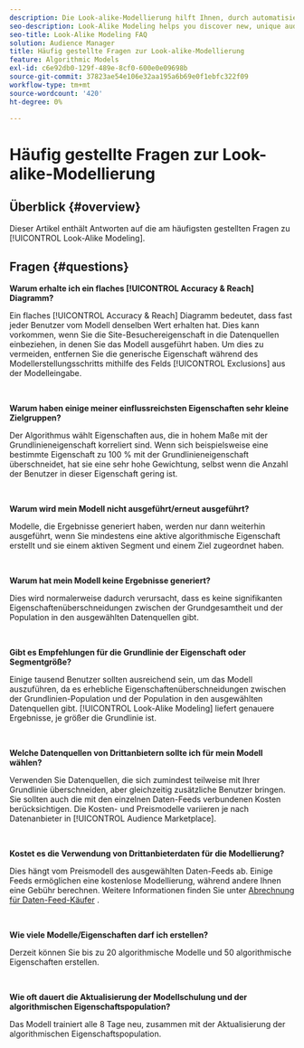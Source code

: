 ```yaml
---
description: Die Look-alike-Modellierung hilft Ihnen, durch automatisierte Datenanalyse neue, einzigartige Zielgruppen zu entdecken. Dieser Artikel enthält Antworten auf die am häufigsten gestellten Fragen.
seo-description: Look-Alike Modeling helps you discover new, unique audiences through automated data analysis. This article provides answers to the most frequently asked questions.
seo-title: Look-Alike Modeling FAQ
solution: Audience Manager
title: Häufig gestellte Fragen zur Look-alike-Modellierung
feature: Algorithmic Models
exl-id: c6e92db0-129f-489e-8cf0-600e0e09698b
source-git-commit: 37823ae54e106e32aa195a6b69e0f1ebfc322f09
workflow-type: tm+mt
source-wordcount: '420'
ht-degree: 0%

---
```


# Häufig gestellte Fragen zur Look-alike-Modellierung

## Überblick {#overview}

Dieser Artikel enthält Antworten auf die am häufigsten gestellten Fragen zu [!UICONTROL Look-Alike Modeling].

## Fragen {#questions}

**Warum erhalte ich ein flaches [!UICONTROL Accuracy & Reach] Diagramm?**

Ein flaches [!UICONTROL Accuracy & Reach] Diagramm bedeutet, dass fast jeder Benutzer vom Modell denselben Wert erhalten hat. Dies kann vorkommen, wenn Sie die Site-Besuchereigenschaft in die Datenquellen einbeziehen, in denen Sie das Modell ausgeführt haben. Um dies zu vermeiden, entfernen Sie die generische Eigenschaft während des Modellerstellungsschritts mithilfe des Felds [!UICONTROL Exclusions] aus der Modelleingabe.

 

**Warum haben einige meiner einflussreichsten Eigenschaften sehr kleine Zielgruppen?**

Der Algorithmus wählt Eigenschaften aus, die in hohem Maße mit der Grundlinieneigenschaft korreliert sind. Wenn sich beispielsweise eine bestimmte Eigenschaft zu 100 % mit der Grundlinieneigenschaft überschneidet, hat sie eine sehr hohe Gewichtung, selbst wenn die Anzahl der Benutzer in dieser Eigenschaft gering ist.

 

**Warum wird mein Modell nicht ausgeführt/erneut ausgeführt?**

Modelle, die Ergebnisse generiert haben, werden nur dann weiterhin ausgeführt, wenn Sie mindestens eine aktive algorithmische Eigenschaft erstellt und sie einem aktiven Segment und einem Ziel zugeordnet haben.

 

**Warum hat mein Modell keine Ergebnisse generiert?**

Dies wird normalerweise dadurch verursacht, dass es keine signifikanten Eigenschaftenüberschneidungen zwischen der Grundgesamtheit und der Population in den ausgewählten Datenquellen gibt.

 

**Gibt es Empfehlungen für die Grundlinie der Eigenschaft oder Segmentgröße?**

Einige tausend Benutzer sollten ausreichend sein, um das Modell auszuführen, da es erhebliche Eigenschaftenüberschneidungen zwischen der Grundlinien-Population und der Population in den ausgewählten Datenquellen gibt. [!UICONTROL Look-Alike Modeling] liefert genauere Ergebnisse, je größer die Grundlinie ist.

 

**Welche Datenquellen von Drittanbietern sollte ich für mein Modell wählen?**

Verwenden Sie Datenquellen, die sich zumindest teilweise mit Ihrer Grundlinie überschneiden, aber gleichzeitig zusätzliche Benutzer bringen. Sie sollten auch die mit den einzelnen Daten-Feeds verbundenen Kosten berücksichtigen. Die Kosten- und Preismodelle variieren je nach Datenanbieter in [!UICONTROL Audience Marketplace].

 

**Kostet es die Verwendung von Drittanbieterdaten für die Modellierung?**

Dies hängt vom Preismodell des ausgewählten Daten-Feeds ab. Einige Feeds ermöglichen eine kostenlose Modellierung, während andere Ihnen eine Gebühr berechnen. Weitere Informationen finden Sie unter [Abrechnung für Daten-Feed-Käufer](../features/audience-marketplace/marketplace-data-buyers/marketplace-buyer-billing.md) .

 

**Wie viele Modelle/Eigenschaften darf ich erstellen?**

Derzeit können Sie bis zu 20 algorithmische Modelle und 50 algorithmische Eigenschaften erstellen.

 

**Wie oft dauert die Aktualisierung der Modellschulung und der algorithmischen Eigenschaftspopulation?**

Das Modell trainiert alle 8 Tage neu, zusammen mit der Aktualisierung der algorithmischen Eigenschaftspopulation.

